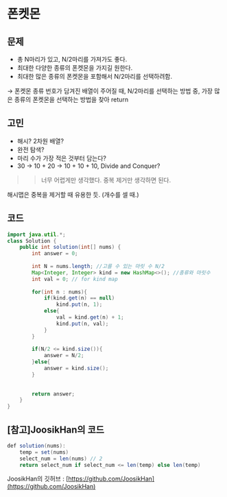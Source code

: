 # 폰켓몬

## 문제

- 총 N마리가 있고, N/2마리를 가져가도 좋다.
- 최대한 다양한 종류의 폰켓몬을 가지길 원한다.
- 최대한 많은 종류의 폰켓몬을 포함해서 N/2마리를 선택하려함.

→ 폰켓몬 종류 번호가 담겨진 배열이 주어질 때, N/2마리를 선택하는 방법 중, 가장 많은 종류의 폰켓몬을 선택하는 방법을 찾아 return

## 고민

- 해시? 2차원 배열?
- 완전 탐색?
- 마리 수가 가장 적은 것부터 담는다?
- 30 → 10 + 20 → 10 + 10 + 10, Divide and Conquer?

>> 너무 어렵게만 생각했다. 중복 제거만 생각하면 된다. 

해시맵은 중복을 제거할 때 유용한 듯. (개수를 셀 때.)

## 코드

```java
import java.util.*;
class Solution {
    public int solution(int[] nums) {
        int answer = 0;
        
        int N = nums.length; //고를 수 있는 마릿 수 N/2
        Map<Integer, Integer> kind = new HashMap<>(); //종류와 마릿수
        int val = 0; // for kind map
        
        for(int n : nums){
            if(kind.get(n) == null)
                kind.put(n, 1);
            else{
                val = kind.get(n) + 1;
                kind.put(n, val);
            }
        }
        
        if(N/2 <= kind.size()){
            answer = N/2;
        }else{
            answer = kind.size();
        }
        
        
        return answer;
    }
}
```

## [참고]JoosikHan의 코드

```java
def solution(nums):
    temp = set(nums)
    select_num = len(nums) // 2
    return select_num if select_num <= len(temp) else len(temp)
```

JoosikHan의 깃허브 : [https://github.com/JoosikHan](https://github.com/JoosikHan)